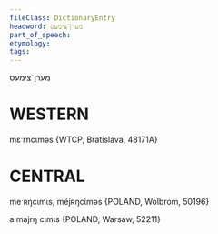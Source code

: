 ```yaml
---
fileClass: DictionaryEntry
headword: מערן־צימעס
part_of_speech: 
etymology: 
tags: 
---
```

מערן־צימעס

WESTERN
========

mɛˑrncɩməs {WTCP, Bratislava, 48171A} 

CENTRAL
========

meˑʀŋcɩmɩs, méjʀŋcɩ̀məs {POLAND, Wolbrom, 50196}

a majrŋ cɩmɩs {POLAND, Warsaw, 52211}